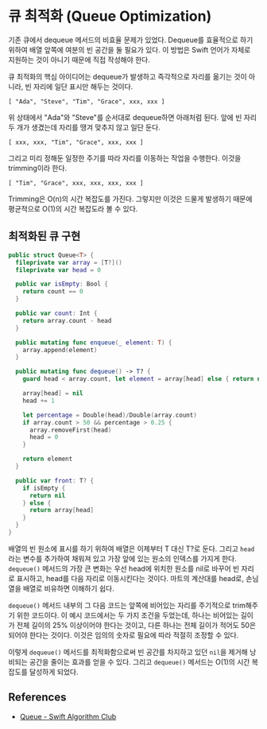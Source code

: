 # 큐 최적화 (Queue Optimization)

기존 큐에서 dequeue 메서드의 비효율 문제가 있었다. Dequeue를 효율적으로 하기 위하여 배열 앞쪽에 여분의 빈 공간을 둘 필요가 있다. 이 방법은 Swift 언어가 자체로 지원하는 것이 아니기 때문에 직접 작성해야 한다.

큐 최적화의 핵심 아이디어는 dequeue가 발생하고 즉각적으로 자리를 옮기는 것이 아니라, 빈 자리에 일단 표시만 해두는 것이다.

```
[ "Ada", "Steve", "Tim", "Grace", xxx, xxx ]
```

위 상태에서 "Ada"와 "Steve"를 순서대로 dequeue하면 아래처럼 된다. 앞에 빈 자리 두 개가 생겼는데 자리를 땡겨 맞추지 않고 일단 둔다.

```
[ xxx, xxx, "Tim", "Grace", xxx, xxx ]
```

그리고 미리 정해둔 일정한 주기를 따라 자리를 이동하는 작업을 수행한다. 이것을 trimming이라 한다.

```
[ "Tim", "Grace", xxx, xxx, xxx, xxx ]
```

Trimming은 O(n)의 시간 복잡도를 가진다. 그렇지만 이것은 드물게 발생하기 때문에 평균적으로 O(1)의 시간 복잡도라 볼 수 있다.

## 최적화된 큐 구현

```swift
public struct Queue<T> {
  fileprivate var array = [T?]()
  fileprivate var head = 0

  public var isEmpty: Bool {
    return count == 0
  }

  public var count: Int {
    return array.count - head
  }

  public mutating func enqueue(_ element: T) {
    array.append(element)
  }

  public mutating func dequeue() -> T? {
    guard head < array.count, let element = array[head] else { return nil }

    array[head] = nil
    head += 1

    let percentage = Double(head)/Double(array.count)
    if array.count > 50 && percentage > 0.25 {
      array.removeFirst(head)
      head = 0
    }

    return element
  }

  public var front: T? {
    if isEmpty {
      return nil
    } else {
      return array[head]
    }
  }
}
```

배열의 빈 원소에 표시를 하기 위하여 배열은 이제부터 T 대신 T?로 둔다. 그리고 `head`라는 변수를 추가하여 채워져 있고 가장 앞에 있는 원소의 인덱스를 가지게 한다. `dequeue()` 메서드의 가장 큰 변화는 우선 head에 위치한 원소를 nil로 바꾸어 빈 자리로 표시하고, head를 다음 자리로 이동시킨다는 것이다. 마트의 계산대를 head로, 손님 열을 배열로 비유하면 이해하기 쉽다.

`dequeue()` 메서드 내부의 그 다음 코드는 앞쪽에 비어있는 자리를 주기적으로 trim해주기 위한 코드이다. 이 예시 코드에서는 두 가지 조건을 두었는데, 하나는 비어있는 길이가 전체 길이의 25% 이상이어야 한다는 것이고, 다른 하나는 전체 길이가 적어도 50은 되어야 한다는 것이다. 이것은 임의의 숫자로 필요에 따라 적절히 조정할 수 있다.

이렇게 `dequeue()` 메서드를 최적화함으로써 빈 공간를 차지하고 있던 `nil`을 제거해 낭비되는 공간을 줄이는 효과를 얻을 수 있다. 그리고 `dequeue()` 메서드는 O(1)의 시간 복잡도를 달성하게 되었다.

## References

- [Queue - Swift Algorithm Club](https://github.com/raywenderlich/swift-algorithm-club/blob/master/Queue/README.markdown)
